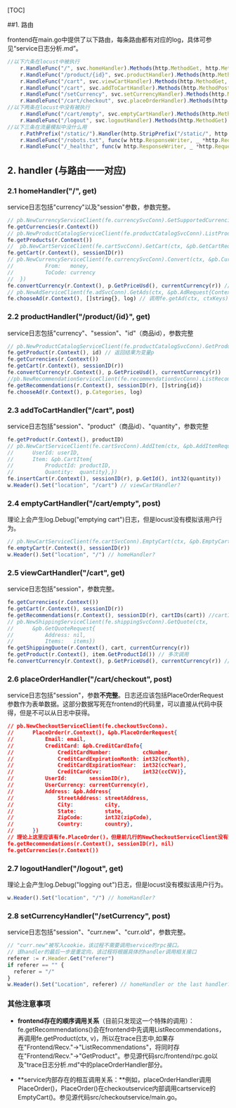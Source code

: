 [TOC]

##1. 路由

frontend在main.go中提供了以下路由，每条路由都有对应的log，具体可参见“service日志分析.md”。

```javascript
//以下六条在locust中被执行	
	r.HandleFunc("/", svc.homeHandler).Methods(http.MethodGet, http.MethodHead)
	r.HandleFunc("/product/{id}", svc.productHandler).Methods(http.MethodGet, http.MethodHead)
	r.HandleFunc("/cart", svc.viewCartHandler).Methods(http.MethodGet, http.MethodHead)
	r.HandleFunc("/cart", svc.addToCartHandler).Methods(http.MethodPost)
	r.HandleFunc("/setCurrency", svc.setCurrencyHandler).Methods(http.MethodPost)
	r.HandleFunc("/cart/checkout", svc.placeOrderHandler).Methods(http.MethodPost)
//以下两条在locust中没有被执行
	r.HandleFunc("/cart/empty", svc.emptyCartHandler).Methods(http.MethodPost)
	r.HandleFunc("/logout", svc.logoutHandler).Methods(http.MethodGet)
//以下三条在流量模拟中没什么用
	r.PathPrefix("/static/").Handler(http.StripPrefix("/static/", http.FileServer(http.Dir("./static/"))))
	r.HandleFunc("/robots.txt", func(w http.ResponseWriter, _ *http.Request) { fmt.Fprint(w, "User-agent: *\nDisallow: /") })
	r.HandleFunc("/_healthz", func(w http.ResponseWriter, _ *http.Request) { fmt.Fprint(w, "ok") })
```


## 2. handler (与路由一一对应)

### 2.1 homeHandler("/", get)

service日志包括"currency"以及"session"参数，参数完整。

```javascript
// pb.NewCurrencyServiceClient(fe.currencySvcConn).GetSupportedCurrencies(ctx, &pb.Empty{})
fe.getCurrencies(r.Context()) 
// pb.NewProductCatalogServiceClient(fe.productCatalogSvcConn).ListProducts(ctx, &pb.Empty{})
fe.getProducts(r.Context()) 
//  pb.NewCartServiceClient(fe.cartSvcConn).GetCart(ctx, &pb.GetCartRequest{UserId: userID})
fe.getCart(r.Context(), sessionID(r)) 
// pb.NewCurrencyServiceClient(fe.currencySvcConn).Convert(ctx, &pb.CurrencyConversionRequest{
//			From:   money,
//			ToCode: currency
//  })
fe.convertCurrency(r.Context(), p.GetPriceUsd(), currentCurrency(r)) // 多次调用；p 来自于fe.getProducts(r.Context())
// pb.NewAdServiceClient(fe.adSvcConn).GetAds(ctx, &pb.AdRequest{ContextKeys: ctxKeys,})
fe.chooseAd(r.Context(), []string{}, log) // 调用fe.getAd(ctx, ctxKeys)；第二个参数为空，即此处context_keys为空 
```

### 2.2 productHandler("/product/{id}", get)

service日志包括"currency"、"session"、"id"（商品id），参数完整

```javascript
// pb.NewProductCatalogServiceClient(fe.productCatalogSvcConn).GetProduct(ctx, &pb.GetProductRequest{Id: id})
fe.getProduct(r.Context(), id) // 返回结果为变量p
fe.getCurrencies(r.Context()) 
fe.getCart(r.Context(), sessionID(r))
fe.convertCurrency(r.Context(), p.GetPriceUsd(), currentCurrency(r))
//pb.NewRecommendationServiceClient(fe.recommendationSvcConn).ListRecommendations(ctx, &pb.ListRecommendationsRequest{UserId: userID, ProductIds: productIDs})
fe.getRecommendations(r.Context(), sessionID(r), []string{id}) 
fe.chooseAd(r.Context(), p.Categories, log) 
```

### 2.3 addToCartHandler("/cart", post)

service日志包括"session"、"product"（商品id）、"quantity"，参数完整

```javascript
fe.getProduct(r.Context(), productID) 
// pb.NewCartServiceClient(fe.cartSvcConn).AddItem(ctx, &pb.AddItemRequest{
//		UserId: userID,
//		Item: &pb.CartItem{
//			ProductId: productID,
//			Quantity:  quantity},})
fe.insertCart(r.Context(), sessionID(r), p.GetId(), int32(quantity)) 
w.Header().Set("location", "/cart") // viewCartHandler?
```

### 2.4 emptyCartHandler("/cart/empty", post)

理论上会产生log.Debug("emptying cart")日志，但是locust没有模拟该用户行为。

```javascript
// pb.NewCartServiceClient(fe.cartSvcConn).EmptyCart(ctx, &pb.EmptyCartRequest{UserId: userID})
fe.emptyCart(r.Context(), sessionID(r)) 
w.Header().Set("location", "/") // homeHandler?
```

### 2.5 viewCartHandler("/cart", get)

service日志包括"session"，参数完整。

```javascript
fe.getCurrencies(r.Context())
fe.getCart(r.Context(), sessionID(r))
fe.getRecommendations(r.Context(), sessionID(r), cartIDs(cart)) //cartIDs 返回cart中的商品id
// pb.NewShippingServiceClient(fe.shippingSvcConn).GetQuote(ctx,
//		&pb.GetQuoteRequest{
//			Address: nil,
//			Items:   items})
fe.getShippingQuote(r.Context(), cart, currentCurrency(r)) 
fe.getProduct(r.Context(), item.GetProductId()) // 多次调用
fe.convertCurrency(r.Context(), p.GetPriceUsd(), currentCurrency(r)) // 多次调用
```

### 2.6 placeOrderHandler("/cart/checkout", post)

service日志包括"session"，参数**不完整**。日志还应该包括PlaceOrderRequest参数作为表单数据。这部分数据写死在frontend的代码里，可以直接从代码中获得，但是不可以从日志中获得。

```json
// pb.NewCheckoutServiceClient(fe.checkoutSvcConn).
//		PlaceOrder(r.Context(), &pb.PlaceOrderRequest{
//			Email: email,
//			CreditCard: &pb.CreditCardInfo{
//				CreditCardNumber:          ccNumber,
//				CreditCardExpirationMonth: int32(ccMonth),
//				CreditCardExpirationYear:  int32(ccYear),
//				CreditCardCvv:             int32(ccCVV)},
//			UserId:       sessionID(r),
//			UserCurrency: currentCurrency(r),
//			Address: &pb.Address{
//				StreetAddress: streetAddress,
//				City:          city,
//				State:         state,
//				ZipCode:       int32(zipCode),
//				Country:       country},
//		})
// 理论上这里应该有fe.PlaceOrder()，但是前几行的NewCheckoutServiceClient没有封装为fe.PlaceOrder()的形式
fe.getRecommendations(r.Context(), sessionID(r), nil)
fe.getCurrencies(r.Context())
```

### 2.7 logoutHandler("/logout", get)

理论上会产生log.Debug("logging out")日志，但是locust没有模拟该用户行为。

```javascript
w.Header().Set("location", "/") // homeHandler? 
```

### 2.8 setCurrencyHandler("/setCurrency", post)

service日志包括"session"、"curr.new"、"curr.old"，参数完整。

```javascript
// "curr.new"被写入cookie，该过程不需要调用service的rpc接口。
// 该handler的最后一步是重定向，该过程将根据具体的handler调用相关接口
referer := r.Header.Get("referer")
if referer == "" {
  referer = "/"
}
w.Header().Set("Location", referer) // homeHandler or the last handler?
```

### 其他注意事项

* **frontend存在的顺序调用关系**（目前只发现这一个特殊的调用）：fe.getRecommendations()会在frontend中先调用ListRecommendations，再调用fe.getProduct(ctx, v)，所以在trace日志中,如果存在"Frontend/Recv."->"ListRecommendations"，将同时存在"Frontend/Recv."->"GetProduct"。参见源代码src/frontend/rpc.go以及"trace日志分析.md"中的placeOrderHandler部分。

* **service内部存在的相互调用关系：**例如，placeOrderHandler调用PlaceOrder()，PlaceOrder()在checkoutservice内部调用cartservice的EmptyCart()。参见源代码src/checkoutservice/main.go。

